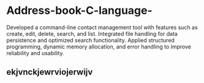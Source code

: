 # Address-book-C-language-
Developed a command-line contact management tool with features such as create, edit, delete, search, and list. Integrated file handling for data persistence and optimized search functionality. Applied structured programming, dynamic memory allocation, and error handling to improve reliability and usability.

## ekjvnckjewrviojerwijv

